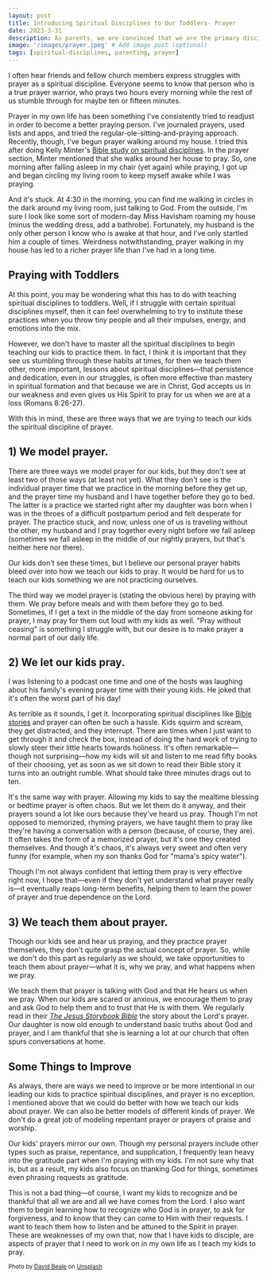 ```yaml
---
layout: post
title: Introducing Spiritual Disciplines to Our Toddlers- Prayer
date: 2023-3-31
description: As parents, we are convinced that we are the primary disciplers of our children. We are stumbling our way through teaching our children how to pray.
image: '/images/prayer.jpeg' # Add image post (optional)
tags: [spiritual-disciplines, parenting, prayer]
---
```


I often hear friends and fellow church members express struggles with prayer as a spiritual discipline. Everyone seems to know that person who is a true prayer warrior, who prays two hours every morning while the rest of us stumble through for maybe ten or fifteen minutes. 

Prayer in my own life has been something I've consistently tried to readjust in order to become a better praying person. I've journaled prayers, used lists and apps, and tried the regular-ole-sitting-and-praying approach. Recently, though, I've begun prayer walking around my house. I tried this after doing Kelly Minter's <a href= "https://amzn.to/3lW7acw" target= "blank">Bible study on spiritual disciplines</a>. In the prayer section, Minter mentioned that she walks around her house to pray. So, one morning after falling asleep in my chair (yet again) while praying, I got up and began circling my living room to keep myself awake while I was praying. 

And it's stuck. At 4:30 in the morning, you can find me walking in circles in the dark around my living room, just talking to God. From the outside, I'm sure I look like some sort of modern-day Miss Havisham roaming my house (minus the wedding dress, add a bathrobe). Fortunately, my husband is the only other person I know who is awake at that hour, and I've only startled him a couple of times.  Weirdness notwithstanding, prayer walking in my house has led to a richer prayer life than I've had in a long time. 

## Praying with Toddlers

At this point, you may be wondering what this has to do with teaching spiritual disciplines to toddlers. Well, if I struggle with certain spiritual disciplines myself, then it can feel overwhelming to try to institute these practices when you throw tiny people and all their impulses, energy, and emotions into the mix. 

However, we don't have to master all the spiritual disciplines to begin teaching our kids to practice them. In fact, I think it is important that they see us stumbling through these habits at times, for then we teach them other, more important, lessons about spiritual disciplines—that persistence and dedication, even in our struggles, is often more effective than mastery in spiritual formation and that because we are in Christ, God accepts us in our weakness and even gives us His Spirit to pray for us when we are at a loss (Romans 8:26-27). 

With this in mind, these are three ways that we are trying to teach our kids the spiritual discipline of prayer. 

## 1) We model prayer.

There are three ways we model prayer for our kids, but they don't see at least two of those ways (at least not yet). What they don't see is the individual prayer time that we practice in the morning before they get up, and the prayer time my husband and I have together before they go to bed. The latter is a practice we started right after my daughter was born when I was in the throes of a difficult postpartum period and felt desperate for prayer. The practice stuck, and now, unless one of us is traveling without the other, my husband and I pray together every night before we fall asleep (sometimes we fall asleep in the middle of our nightly prayers, but that's neither here nor there).

Our kids don't see these times, but I believe our personal prayer habits bleed over into how we teach our kids to pray. It would be hard for us to teach our kids something we are not practicing ourselves. 

The third way we model prayer is (stating the obvious here) by praying with them. We pray before meals and with them before they go to bed. Sometimes, if I get a text in the middle of the day from someone asking for prayer, I may pray for them out loud with my kids as well. "Pray without ceasing" is something I struggle with, but our desire is to make prayer a normal part of our daily life. 

## 2) We let our kids pray.

I was listening to a podcast one time and one of the hosts was laughing about his family's evening prayer time with their young kids. He joked that it's often the worst part of his day!

As terrible as it sounds, I get it. Incorporating spiritual disciplines like [Bible stories](https://www.meredithcook.net/spiritual-disciplines-toddlers-bible) and prayer can often be such a hassle. Kids squirm and scream, they get distracted, and they interrupt. There are times when I just want to get through it and check the box, instead of doing the hard work of trying to slowly steer their little hearts towards holiness. It's often remarkable—though not surprising—how my kids will sit and listen to me read fifty books of their choosing, yet as soon as we sit down to read their Bible story it turns into an outright rumble. What should take three minutes drags out to ten. 

It's the same way with prayer. Allowing my kids to say the mealtime blessing or bedtime prayer is often chaos. But we let them do it anyway, and their prayers sound a lot like ours because they've heard us pray. Though I'm not opposed to memorized, rhyming prayers, we have taught them to pray like they're having a conversation with a person (because, of course, they are). It often takes the form of a memorized prayer, but it's one they created themselves. And though it's chaos, it's always very sweet and often very funny (for example, when my son thanks God for "mama's spicy water").

Though I'm not always confident that letting them pray is very effective right now, I hope that—even if they don't yet understand what prayer really is—it eventually reaps long-term benefits, helping them to learn the power of prayer and true dependence on the Lord. 

## 3) We teach them about prayer. 

Though our kids see and hear us praying, and they practice prayer themselves, they don't quite grasp the actual concept of prayer. So, while we don't do this part as regularly as we should, we take opportunities to teach them about prayer—what it is, why we pray, and what happens when we pray. 

We teach them that prayer is talking with God and that He hears us when we pray. When our kids are scared or anxious, we encourage them to pray and ask God to help them and to trust that He is with them. We regularly read in their <a href= "https://amzn.to/3rU16nW" target= "blank">*The Jesus Storybook Bible*</a> the story about the Lord's prayer. Our daughter is now old enough to understand basic truths about God and prayer, and I am thankful that she is learning a lot at our church that often spurs conversations at home. 

## Some Things to Improve

As always, there are ways we need to improve or be more intentional in our leading our kids to practice spiritual disciplines, and prayer is no exception. I mentioned above that we could do better with how we teach our kids about prayer. We can also be better models of different kinds of prayer. We don't do a great job of modeling repentant prayer or prayers of praise and worship. 

Our kids' prayers mirror our own. Though my personal prayers include other types such as praise, repentance, and supplication, I frequently lean heavy into the gratitude part when I'm praying with my kids. I'm not sure why that is, but as a result, my kids also focus on thanking God for things, sometimes even phrasing requests as gratitude. 

This is not a bad thing—of course, I want my kids to recognize and be thankful that all we are and all we have comes from the Lord. I also want them to begin learning how to recognize who God is in prayer, to ask for forgiveness, and to know that they can come to Him with their requests. I want to teach them how to listen and be attuned to the Spirit in prayer. These are weaknesses of my own that, now that I have kids to disciple, are aspects of prayer that I need to work on in my own life as I teach my kids to pray. 

<sub>Photo by <a href="https://unsplash.com/fr/@davidbeale?utm_source=unsplash&utm_medium=referral&utm_content=creditCopyText">David Beale</a> on <a href="https://unsplash.com/photos/YGJyFwmEC68?utm_source=unsplash&utm_medium=referral&utm_content=creditCopyText">Unsplash</a></sub>
  